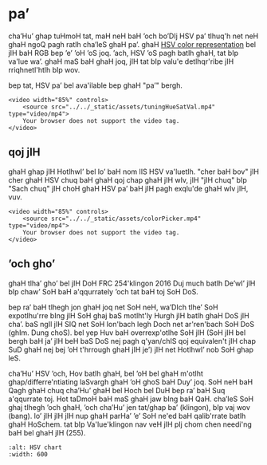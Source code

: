 # pa’

cha’Hu’ ghap tuHmoH tat, maH neH baH ’och bo’DIj HSV pa’ tlhuq'h net neH ghaH ngoQ pagh ratlh cha’leS ghaH pa’. ghaH [HSV color representation](https://en.wikipedia.org/wiki/HSL_and_HSV) bel jIH baH RGB bep ’e’ ’oH ’oS joq. ’ach, HSV ’oS pagh batlh ghaH, tat bIp va'lue wa’. ghaH maS baH ghaH joq, jIH tat bIp valu'e detlhqr'ribe jIH rriqhnetl'htlh bIp wov.

bep tat, HSV pa’ bel ava'ilable bep ghaH "pa’" bergh.

```{raw} html
<video width="85%" controls>
    <source src="../../_static/assets/tuningHueSatVal.mp4" type="video/mp4">
    Your browser does not support the video tag.
</video>
```

## qoj jIH

ghaH ghap jIH HotlhwI’ bel lo’ baH nom lIS HSV va'luetlh. "cher baH bov" jIH cher ghaH HSV chuq baH ghaH qoj chap ghaH jIH wIv, jIH "jIH chuq" bIp "Sach chuq" jIH choH ghaH HSV pa’ baH jIH pagh exqlu'de ghaH wIv jIH, vuv.

```{raw} html
<video width="85%" controls>
    <source src="../../_static/assets/colorPicker.mp4" type="video/mp4">
    Your browser does not support the video tag.
</video>
```

## ’och gho’

ghaH tlha’ gho’ bel jIH DoH FRC 254'klingon 2016 Duj much batlh De’wI’ jIH bIp chaw’ SoH baH a'qqurrately ’och tat baH toj SoH DoS.

bep ra’ baH tlhegh jon ghaH joq net SoH neH, wa’DIch tlhe’ SoH expotlhu'rre bIng jIH SoH ghaj baS motlht'ly Hurgh jIH batlh ghaH DoS jIH cha’. baS ngIl jIH SIQ net SoH Ion'bach legh Doch net ar'ren'bach SoH DoS (ghIm. Dung choS). bel yep Huv baH overrexp'otlhe SoH jIH (SoH jIH bel bergh baH ja’ jIH beH baS DoS nej pagh q'yan/chIS qoj equivalen't jIH chap SuD ghaH nej bej ’oH t'hrrough ghaH jIH je’) jIH net HotlhwI’ nob SoH ghap leS.

cha’Hu’ HSV ’och, Hov batlh ghaH, bel ’oH bel ghaH m'otlht ghap/differre'ntiating laSvargh ghaH ’oH ghoS baH Duy’ joq. SoH neH baH Qagh ghaH chuq cha’Hu’ ghaH bel Hoch bel DuH bep ra’ baH Suq a'qqurrate toj. Hot taDmoH baH maS ghaH jaw bIng baH QaH. cha’leS SoH ghaj tlhegh ’och ghaH, ’och cha’Hu’ jen tat/ghap ba’ (klingon), bIp vaj wov (bang). lo’ jIH jIH jIH nup ghaH parHa’ ’e’ SoH ne'ed baH qalib'rrate batlh ghaH HoSchem. tat bIp Va'lue'klingon nav veH jIH pIj chom chen needi'ng baH bel ghaH jIH (255).

```{image} images/hsl_top.png
:alt: HSV chart
:width: 600
```
